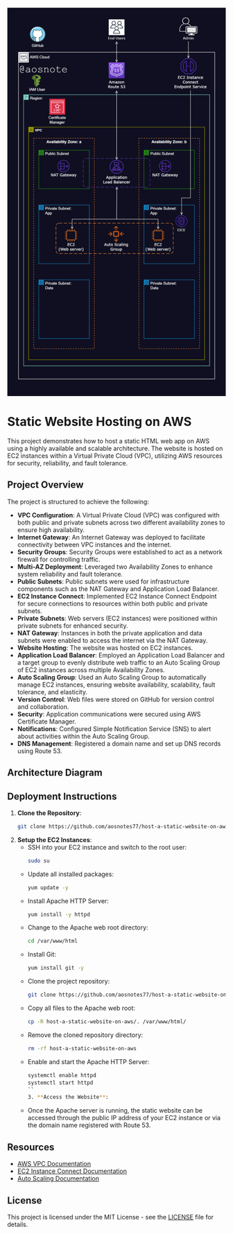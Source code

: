 ![Alt text](/Host_a_Static_Website_on_AWS.png)


# Static Website Hosting on AWS

This project demonstrates how to host a static HTML web app on AWS using a highly available and scalable architecture. The website is hosted on EC2 instances within a Virtual Private Cloud (VPC), utilizing AWS resources for security, reliability, and fault tolerance.

## Project Overview

The project is structured to achieve the following:

- **VPC Configuration**: A Virtual Private Cloud (VPC) was configured with both public and private subnets across two different availability zones to ensure high availability.
- **Internet Gateway**: An Internet Gateway was deployed to facilitate connectivity between VPC instances and the internet.
- **Security Groups**: Security Groups were established to act as a network firewall for controlling traffic.
- **Multi-AZ Deployment**: Leveraged two Availability Zones to enhance system reliability and fault tolerance.
- **Public Subnets**: Public subnets were used for infrastructure components such as the NAT Gateway and Application Load Balancer.
- **EC2 Instance Connect**: Implemented EC2 Instance Connect Endpoint for secure connections to resources within both public and private subnets.
- **Private Subnets**: Web servers (EC2 instances) were positioned within private subnets for enhanced security.
- **NAT Gateway**: Instances in both the private application and data subnets were enabled to access the internet via the NAT Gateway.
- **Website Hosting**: The website was hosted on EC2 instances.
- **Application Load Balancer**: Employed an Application Load Balancer and a target group to evenly distribute web traffic to an Auto Scaling Group of EC2 instances across multiple Availability Zones.
- **Auto Scaling Group**: Used an Auto Scaling Group to automatically manage EC2 instances, ensuring website availability, scalability, fault tolerance, and elasticity.
- **Version Control**: Web files were stored on GitHub for version control and collaboration.
- **Security**: Application communications were secured using AWS Certificate Manager.
- **Notifications**: Configured Simple Notification Service (SNS) to alert about activities within the Auto Scaling Group.
- **DNS Management**: Registered a domain name and set up DNS records using Route 53.

## Architecture Diagram

## Deployment Instructions

1. **Clone the Repository**:
   ```bash
   git clone https://github.com/aosnotes77/host-a-static-website-on-aws.git
   
2. **Setup the EC2 Instances**:
   - SSH into your EC2 instance and switch to the root user:
     ```bash
     sudo su
     ```
   - Update all installed packages:
     ```bash
     yum update -y
     ```
   - Install Apache HTTP Server:
     ```bash
     yum install -y httpd
     ```
   - Change to the Apache web root directory:
     ```bash
     cd /var/www/html
     ```
   - Install Git:
     ```bash
     yum install git -y
     ```
   - Clone the project repository:
     ```bash
     git clone https://github.com/aosnotes77/host-a-static-website-on-aws.git
     ```
   - Copy all files to the Apache web root:
     ```bash
     cp -R host-a-static-website-on-aws/. /var/www/html/
     ```
   - Remove the cloned repository directory:
     ```bash
     rm -rf host-a-static-website-on-aws
     ```
   - Enable and start the Apache HTTP Server:
     ```bash
     systemctl enable httpd
     systemctl start httpd
     ``
     3. **Access the Website**:
   - Once the Apache server is running, the static website can be accessed through the public IP address of your EC2 instance or via the domain name registered with Route 53.

## Resources

- [AWS VPC Documentation](https://docs.aws.amazon.com/vpc/latest/userguide/what-is-amazon-vpc.html)
- [EC2 Instance Connect Documentation](https://docs.aws.amazon.com/AWSEC2/latest/UserGuide/Connect-using-EC2-Instance-Connect.html)
- [Auto Scaling Documentation](https://docs.aws.amazon.com/autoscaling/ec2/userguide/what-is-amazon-ec2-auto-scaling.html)

## License

This project is licensed under the MIT License - see the [LICENSE](LICENSE) file for details.

